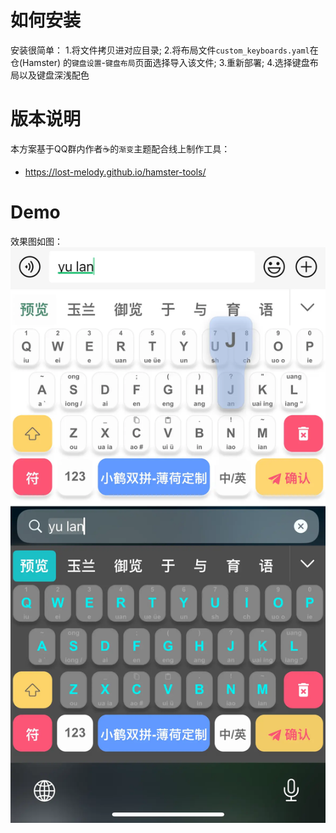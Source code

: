 # 如何安装
安装很简单：
1.将文件拷贝进对应目录;
2.将布局文件`custom_keyboards.yaml`在 仓(Hamster) 的`键盘设置`-`键盘布局`页面选择导入该文件;
3.重新部署;
4.选择键盘布局以及键盘深浅配色

# 版本说明
本方案基于QQ群内作者☕的`渐变`主题配合线上制作工具：
- https://lost-melody.github.io/hamster-tools/

# Demo
效果图如图：
![效果图](./Demo.webp)

